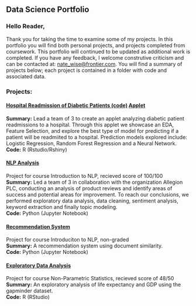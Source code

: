 ## Data Science Portfolio

### Hello Reader,

Thank you for taking the time to examine some of my projects. In this portfolio you will find both personal projects, and projects completed from coursework. This portfolio will continued to be updated as additional work is completed. If you have any feedback, I welcome construtive criticism and can be contacted at: nate_wise@frontier.com. You will find a summary of projects below; each project is contained in a folder with code and associated data.
  
### Projects:  

#### [Hospital Readmission of Diabetic Patients (code)](https://github.com/N8Wise/DS_Portfolio/tree/master/Predicting%20Readmission%20Rates%20of%20Diabetic%20Patients) [Applet](https://nwise.shinyapps.io/ADSFinalProject/)
**Summary:** Lead a team of 3 to create an applet analyzing diabetic patient readmissions to a hospital. Through this applet we showcase an EDA, Feature Selection, and explore the best type of model for predicting if a patient will be readmiited to a hospital. Prediction models explored include: Logistic Regression, Random Forest Regression and a Neural Network.<br/>**Code:** R (Rstudio/Rshiny)

#### [NLP Analysis](https://github.com/N8Wise/DS_Portfolio/tree/master/NLP%20Analysis)
Project for course Introduction to NLP, recieved score of 100/100  
**Summary:** Led a team of 3 in collaboration with the organization Allegion PLC, conducting an analysis of product reviews and identify areas of success and potential areas for improvement. To reach our conclusions, we performed exploratory data analysis, data cleaning, sentiment analysis, keyword extraction and finally topic modeling.<br/>**Code:** Python (Jupyter Notebook)

#### [Recommendation System](https://github.com/N8Wise/DS_Portfolio/tree/master/MovieRecommendations)
Project for course Introduciton to NLP, non-graded  
**Summary:** A recommendation system using document similarity.<br/>**Code:** Python (Jupyter Notebook)

#### [Exploratory Data Analysis](https://github.com/N8Wise/DS_Portfolio/tree/master/Gapminder_EDA)
Project for course Non-Parametric Statistics, recieved score of 48/50  
**Summary:** An exploratory analysis of life expectancy and GDP using the gapminder dataset.<br/>**Code:** R (RStudio)
